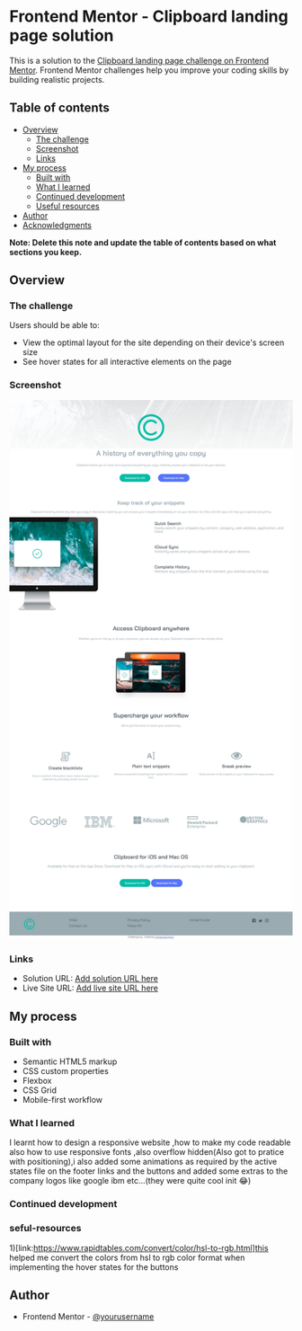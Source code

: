 # Frontend Mentor - Clipboard landing page solution

This is a solution to the
[Clipboard landing page challenge on Frontend Mentor](https://www.frontendmentor.io/challenges/clipboard-landing-page-5cc9bccd6c4c91111378ecb9).
Frontend Mentor challenges help you improve your coding skills by building realistic projects.

## Table of contents

- [Overview](#overview)
  - [The challenge](#the-challenge)
  - [Screenshot](#screenshot)
  - [Links](#links)
- [My process](#my-process)
  - [Built with](#built-with)
  - [What I learned](#what-i-learned)
  - [Continued development](#continued-development)
  - [Useful resources](#useful-resources)
- [Author](#author)
- [Acknowledgments](#acknowledgments)

**Note: Delete this note and update the table of contents based on what sections you keep.**

## Overview

### The challenge

Users should be able to:

- View the optimal layout for the site depending on their device's screen size
- See hover states for all interactive elements on the page

### Screenshot

![](./screenshot.jpg)

### Links

- Solution URL: [Add solution URL here](https://your-solution-url.com)
- Live Site URL: [Add live site URL here](https://your-live-site-url.com)

## My process

### Built with

- Semantic HTML5 markup
- CSS custom properties
- Flexbox
- CSS Grid
- Mobile-first workflow

### What I learned

I learnt how to design a responsive website ,how to make my code readable also how to use responsive fonts ,also
overflow hidden(Also got to pratice with positioning),i also added some animations as required by the active states file
on the footer links and the buttons and added some extras to the company logos like google ibm etc...(they were quite
cool init 😂)

### Continued development

### seful-resources

1)[link:https://www.rapidtables.com/convert/color/hsl-to-rgb.html]this helped me convert the colors from hsl to rgb
color format when implementing the hover states for the buttons

## Author

- Frontend Mentor - [@yourusername](https://www.frontendmentor.io/profile/yourusername)

